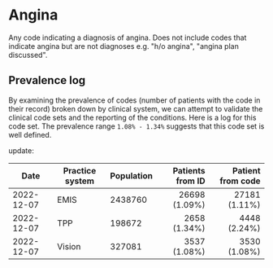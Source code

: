 # Angina

Any code indicating a diagnosis of angina. Does not include codes that indicate angina but are not diagnoses e.g. "h/o angina", "angina plan discussed".

## Prevalence log

By examining the prevalence of codes (number of patients with the code in their record) broken down by clinical system, we can attempt to validate the clinical code sets and the reporting of the conditions. Here is a log for this code set. The prevalence range `1.08% - 1.34%` suggests that this code set is well defined.

update:

| Date       | Practice system | Population | Patients from ID | Patient from code |
| ---------- | --------------- | ---------- | ---------------: | ----------------: |
| 2022-12-07 | EMIS            | 2438760    |    26698 (1.09%) |     27181 (1.11%) |
| 2022-12-07 | TPP             | 198672     |     2658 (1.34%) |      4448 (2.24%) |
| 2022-12-07 | Vision          | 327081     |     3537 (1.08%) |      3530 (1.08%) |
